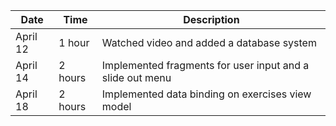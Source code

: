 |Date|Time|Description|
|----|------|-------------|
|April 12| 1 hour| Watched video and added a database system|
|April 14|2 hours| Implemented fragments for user input and a slide out menu|
|April 18| 2 hours| Implemented data binding on exercises view model|

